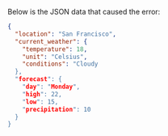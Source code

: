Below is the JSON data that caused the error:

```json
{
  "location": "San Francisco",
  "current_weather": {
    "temperature": 18,
    "unit": "Celsius",
    "conditions": "Cloudy
  },
  "forecast": {
    "day": "Monday",
    "high": 22,
    "low": 15,
    "precipitation": 10
  }
}
```
